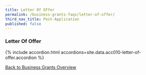 ```yaml
---
title: Letter Of Offer
permalink: /business-grants-faqs/letter-of-offer/
third_nav_title: Post-Application
published: false
---
```


### Letter Of Offer

{% include accordion.html accordions=site.data.acc010-letter-of-offer.accordion %}

[Back to Business Grants Overview](/business-grants-portal/)